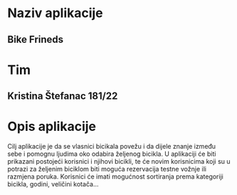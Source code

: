 # Naziv aplikacije
## Bike Frineds

# Tim
## Kristina Štefanac 181/22

# Opis aplikacije
Cilj aplikacije je da se vlasnici bicikala povežu i da dijele znanje između sebe i pomognu ljudima oko odabira željenog bicikla.  U aplikaciji će biti prikazani postojeći korisnici i njihovi bicikli, te će novim korisnicima koji su u potrazi za željenim biciklom biti moguća rezervacija testne vožnje ili razmjena poruka. Korisnici će imati mogućnost sortiranja prema kategoriji bicikla, godini, veličini kotača... 

